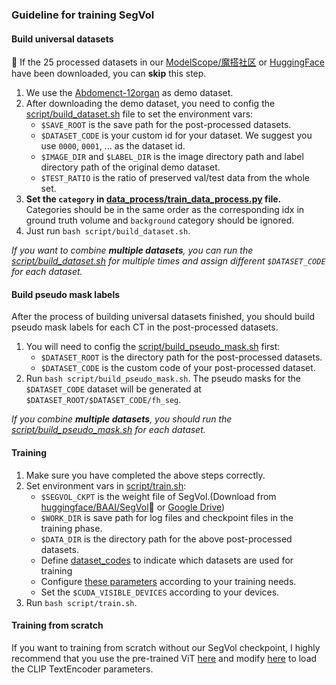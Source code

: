 ### Guideline for training SegVol

#### Build universal datasets
📂 If the 25 processed datasets in our [ModelScope/魔搭社区](https://www.modelscope.cn/datasets/GoodBaiBai88/M3D-Seg/summary) or [HuggingFace](https://www.modelscope.cn/datasets/GoodBaiBai88/M3D-Seg/summary) have been downloaded, you can **skip** this step.

1. We use the [Abdomenct-12organ](https://zenodo.org/records/7860267) as demo dataset. 
2. After downloading the demo dataset, you need to config the [script/build_dataset.sh](https://github.com/BAAI-DCAI/SegVol/blob/main/script/build_dataset.sh) file to set the environment vars:
    * `$SAVE_ROOT` is the save path for the post-processed datasets.
    * `$DATASET_CODE`  is your custom id for your dataset. We suggest you use  `0000`, `0001`, ... as the dataset  id.
    * `$IMAGE_DIR` and `$LABEL_DIR` is the image directory path and label directory path of the original demo dataset.
    * `$TEST_RATIO` is the ratio of preserved val/test data from the whole set.
3. **Set the `category` in [data_process/train_data_process.py](https://github.com/BAAI-DCAI/SegVol/blob/95e3f5f3c62b68fa63dbccb011a4c657642e1445/data_process/train_data_process.py#L19C1-L19C1) file.** Categories should be in the same order as the corresponding idx in ground truth volume and `background` category should be ignored.
4. Just run `bash script/build_dataset.sh`.

*If you want to combine **multiple datasets**, you can run the [script/build_dataset.sh](https://github.com/BAAI-DCAI/SegVol/blob/main/script/build_dataset.sh) for multiple times and assign different `$DATASET_CODE` for each dataset.*

#### Build pseudo mask labels

After the process of building universal datasets finished, you should build pseudo mask labels for each CT in the post-processed datasets.

1. You will need to config the [script/build_pseudo_mask.sh](https://github.com/BAAI-DCAI/SegVol/blob/main/script/build_pseudo_mask.sh) first:
    * `$DATASET_ROOT` is the directory path for the post-processed datasets.
    * `$DATASET_CODE` is the custom code of your post-processed dataset.
2. Run `bash script/build_pseudo_mask.sh`. The pseudo masks for the `$DATASET_CODE` dataset will be generated at `$DATASET_ROOT/$DATASET_CODE/fh_seg`.

*If you combine **multiple datasets**, you should run the [script/build_pseudo_mask.sh](https://github.com/BAAI-DCAI/SegVol/blob/main/script/build_dataset.sh) for each dataset.*

#### Training

1. Make sure you have completed the above steps correctly.
2. Set environment vars in [script/train.sh](https://github.com/BAAI-DCAI/SegVol/blob/main/script/train.sh):
    * `$SEGVOL_CKPT` is the weight file of SegVol.(Download from [huggingface/BAAI/SegVol](https://huggingface.co/BAAI/SegVol/tree/main)🤗 or [Google Drive](https://drive.google.com/drive/folders/1TEJtgctH534Ko5r4i79usJvqmXVuLf54?usp=drive_link))
    * `$WORK_DIR` is save path for log files and checkpoint files in the training phase.
    * `$DATA_DIR` is the directory path for the above post-processed datasets.
    * Define [dataset_codes](https://github.com/BAAI-DCAI/SegVol/blob/95e3f5f3c62b68fa63dbccb011a4c657642e1445/train.py#L22C32-L22C32) to indicate which datasets are used for training
    * Configure [these parameters](https://github.com/BAAI-DCAI/SegVol/blob/95e3f5f3c62b68fa63dbccb011a4c657642e1445/train.py#L16) according to your training needs.
    * Set the `$CUDA_VISIBLE_DEVICES` according to  your devices.
3. Run `bash script/train.sh`.

#### Training from scratch

If you want to training from scratch without our SegVol checkpoint, I highly recommend that you use the pre-trained ViT [here](https://github.com/BAAI-DCAI/SegVol/blob/95e3f5f3c62b68fa63dbccb011a4c657642e1445/train.py#L148C4-L148C4) and modify [here](https://github.com/BAAI-DCAI/SegVol/blob/95e3f5f3c62b68fa63dbccb011a4c657642e1445/network/model.py#L206C20-L206C20) to load the CLIP TextEncoder parameters.

